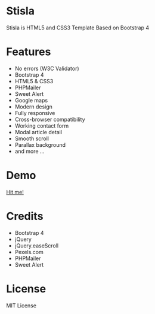 # Stisla
Stisla is HTML5 and CSS3 Template Based on Bootstrap 4

# Features
- No errors (W3C Validator)
- Bootstrap 4
- HTML5 & CSS3
- PHPMailer
- Sweet Alert
- Google maps
- Modern design
- Fully responsive
- Cross-browser compatibility
- Working contact form
- Modal article detail
- Smooth scroll
- Parallax background
- and more ...

# Demo
[Hit me!](https://nauvalazhar.github.io/stisla)

# Credits
- Bootstrap 4
- jQuery
- jQuery.easeScroll
- Pexels.com
- PHPMailer
- Sweet Alert

# License
MIT License
